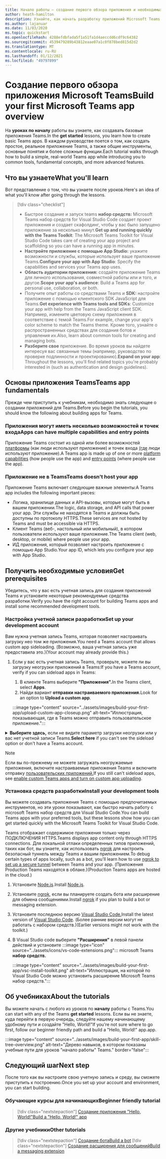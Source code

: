 ```yaml
---
title: Начало работы — создание первого обзора приложения и необходимых условий
author: heath-hamilton
description: Узнайте, как начать разработку приложений Microsoft Teams и настроить среду.
ms.author: lajanuar
ms.date: 11/03/2020
ms.topic: quickstart
ms.openlocfilehash: 4288efdbfada5f1a51fa1d4aeccdd6cdf9c64382
ms.sourcegitcommit: 4539479289b43812eaae07a1c0f878bed815d2d2
ms.translationtype: MT
ms.contentlocale: ru-RU
ms.lasthandoff: 01/12/2021
ms.locfileid: "49797899"
---
```

# <a name="build-your-first-microsoft-teams-app-overview"></a><span data-ttu-id="7d399-103">Создание первого обзора приложения Microsoft Teams</span><span class="sxs-lookup"><span data-stu-id="7d399-103">Build your first Microsoft Teams app overview</span></span>

<span data-ttu-id="7d399-104">На **уроках по началу** работы вы узнаете, как создавать базовые приложения Teams.</span><span class="sxs-lookup"><span data-stu-id="7d399-104">In the **get started** lessons, you learn how to create basic Teams apps.</span></span> <span data-ttu-id="7d399-105">В каждом руководстве поется о том, как создать простое, реальное приложение Teams, а также общие инструменты, основные понятия и более сложные функции.</span><span class="sxs-lookup"><span data-stu-id="7d399-105">Each tutorial walks through how to build a simple, real-world Teams app while introducing you to common tools, fundamental concepts, and more advanced features.</span></span>

## <a name="what-youll-learn"></a><span data-ttu-id="7d399-106">Что вы узнаете</span><span class="sxs-lookup"><span data-stu-id="7d399-106">What you'll learn</span></span>

<span data-ttu-id="7d399-107">Вот представление о том, что вы узнаете после уроков.</span><span class="sxs-lookup"><span data-stu-id="7d399-107">Here's an idea of what you'll know after going through the lessons.</span></span>

> [!div class="checklist"]
  >
  > * <span data-ttu-id="7d399-108">Быстрое создание и запуск teams **набор средств:** Microsoft Teams набор средств for Visual Studio Code создает проект приложения и создает скафолдинг, чтобы у вас было запущено приложение за несколько минут.</span><span class="sxs-lookup"><span data-stu-id="7d399-108">**Get up and running quickly with the Teams Toolkit**: The Microsoft Teams Toolkit for Visual Studio Code takes care of creating your app project and scaffolding so you can have a running app in minutes.</span></span>
  > * <span data-ttu-id="7d399-109">**Настройте приложение с помощью App Studio:** укажите возможности и службы, которые использует ваше приложение Teams.</span><span class="sxs-lookup"><span data-stu-id="7d399-109">**Configure your app with App Studio**: Specify the capabilities and services your Teams app uses.</span></span>
  > * <span data-ttu-id="7d399-110">**Область аудитории приложения:** создайте приложение Teams для личного использования, совместной работы или и того, и другое.</span><span class="sxs-lookup"><span data-stu-id="7d399-110">**Scope your app's audience**: Build a Teams app for personal use, collaboration, or both.</span></span>
> * <span data-ttu-id="7d399-111">Получите опыт работы со средствами Teams и **SDK:** настройте приложение с помощью клиентского SDK JavaScript для Teams.</span><span class="sxs-lookup"><span data-stu-id="7d399-111">**Get experience with Teams tools and SDKs**: Customize your app with help from the Teams JavaScript client SDK.</span></span> <span data-ttu-id="7d399-112">Например, измените цветовую схему приложения в соответствие с темой Teams.</span><span class="sxs-lookup"><span data-stu-id="7d399-112">For example, change your app's color scheme to match the Teams theme.</span></span> <span data-ttu-id="7d399-113">Кроме того, узнайте о распространенных средствах для создания ботов и управления их.</span><span class="sxs-lookup"><span data-stu-id="7d399-113">Also, learn about common tools for creating and managing bots.</span></span>
  > * <span data-ttu-id="7d399-114">**Разберите свое** приложение. Во время уроков вы найдете интересуя вас связанные темы (например, руководство по проверке подлинности и проектированию).</span><span class="sxs-lookup"><span data-stu-id="7d399-114">**Expand on your app**: Throughout the lessons, you'll find related topics you're probably interested in (such as authentication and design guidelines).</span></span>

## <a name="teams-app-fundamentals"></a><span data-ttu-id="7d399-115">Основы приложения Teams</span><span class="sxs-lookup"><span data-stu-id="7d399-115">Teams app fundamentals</span></span>

<span data-ttu-id="7d399-116">Прежде чем приступить к учебникам, необходимо знать следующее о создании приложений для Teams.</span><span class="sxs-lookup"><span data-stu-id="7d399-116">Before you begin the tutorials, you should know the following about building apps for Teams.</span></span>

### <a name="apps-can-have-multiple-capabilities-and-entry-points"></a><span data-ttu-id="7d399-117">Приложения могут иметь несколько возможностей и точек входа</span><span class="sxs-lookup"><span data-stu-id="7d399-117">Apps can have multiple capabilities and entry points</span></span>

<span data-ttu-id="7d399-118">Приложение Teams состоит из одной или более возможностей [платформы](../concepts/capabilities-overview.md) (как люди используют приложение) и точек входа [(где](../concepts/extensibility-points.md) люди используют приложение).</span><span class="sxs-lookup"><span data-stu-id="7d399-118">A Teams app is made up of one or more [platform capabilities](../concepts/capabilities-overview.md) (how people use the app) and [entry points](../concepts/extensibility-points.md) (where people use the app).</span></span>

### <a name="teams-doesnt-host-your-app"></a><span data-ttu-id="7d399-119">Приложение не в Teams</span><span class="sxs-lookup"><span data-stu-id="7d399-119">Teams doesn't host your app</span></span>

<span data-ttu-id="7d399-120">Приложение Teams включает следующие важные элементы:</span><span class="sxs-lookup"><span data-stu-id="7d399-120">A Teams app includes the following important pieces:</span></span>

* <span data-ttu-id="7d399-121">Логика, хранилище данных и API-вызовы, которые могут быть в вашем приложении.</span><span class="sxs-lookup"><span data-stu-id="7d399-121">The logic, data storage, and API calls that power your app.</span></span> <span data-ttu-id="7d399-122">Эти службы не находятся в Teams и должны быть доступны по протоколу HTTPS.</span><span class="sxs-lookup"><span data-stu-id="7d399-122">These services are not hosted by Teams and must be accessible via HTTPS.</span></span>
* <span data-ttu-id="7d399-123">Клиент Teams (веб-, настольный или мобильный), в котором пользователи используют ваше приложение.</span><span class="sxs-lookup"><span data-stu-id="7d399-123">The Teams client (web, desktop, or mobile) where people use your app.</span></span>
* <span data-ttu-id="7d399-124">ИД приложения, который позволяет настроить приложение с помощью App Studio.</span><span class="sxs-lookup"><span data-stu-id="7d399-124">Your app ID, which lets you configure your app with App Studio.</span></span>

## <a name="get-prerequisites"></a><span data-ttu-id="7d399-125">Получить необходимые условия</span><span class="sxs-lookup"><span data-stu-id="7d399-125">Get prerequisites</span></span>

<span data-ttu-id="7d399-126">Убедитесь, что у вас есть учетная запись для создания приложений Teams и установите некоторые рекомендуемые средства разработки.</span><span class="sxs-lookup"><span data-stu-id="7d399-126">Verify you have the right account for building Teams apps and install some recommended development tools.</span></span>

### <a name="set-up-your-development-account"></a><span data-ttu-id="7d399-127">Настройка учетной записи разработки</span><span class="sxs-lookup"><span data-stu-id="7d399-127">Set up your development account</span></span>

<span data-ttu-id="7d399-128">Вам нужна учетная запись Teams, которая позволяет настраивать загрузку нео том же приложения.</span><span class="sxs-lookup"><span data-stu-id="7d399-128">You need a Teams account that allows custom app sideloading.</span></span> <span data-ttu-id="7d399-129">(Возможно, ваша учетная запись уже предоставила это.)</span><span class="sxs-lookup"><span data-stu-id="7d399-129">(Your account may already provide this.)</span></span>

1. <span data-ttu-id="7d399-130">Если у вас есть учетная запись Teams, проверьте, можете ли вы загрузку неогрузки приложений в Teams:</span><span class="sxs-lookup"><span data-stu-id="7d399-130">If you have a Teams account, verify if you can sideload apps in Teams:</span></span>
    1. <span data-ttu-id="7d399-131">В клиенте Teams выберите **"Приложения".**</span><span class="sxs-lookup"><span data-stu-id="7d399-131">In the Teams client, select **Apps**.</span></span>
    1. <span data-ttu-id="7d399-132">Найди вариант **отправки настраиваемого приложения.**</span><span class="sxs-lookup"><span data-stu-id="7d399-132">Look for an option to **Upload a custom app**.</span></span>

    :::image type="content" source="../assets/images/build-your-first-app/upload-custom-app-closeup.png" alt-text="Иллюстрация, показывающая, где в Teams можно отправить пользовательское приложение.":::

<!-- markdownlint-disable MD033 -->
<details>

<summary><span data-ttu-id="7d399-134"><b>Выберите здесь,</b> если не видите параметр загрузки неогрузки или у вас нет учетной записи Teams.</span><span class="sxs-lookup"><span data-stu-id="7d399-134"><b>Select here</b> if you can't see the sideload option or don't have a Teams account.</span></span></summary>

<span data-ttu-id="7d399-135">Вы можете получить бесплатную тестовую учетную запись Teams, которая позволяет загрузку неогрузки приложения, присоединившись к программе для разработчиков Microsoft 365.</span><span class="sxs-lookup"><span data-stu-id="7d399-135">You can get a free Teams test account that allows app sideloading by joining the Microsoft 365 developer program.</span></span> <span data-ttu-id="7d399-136">(Процесс регистрации занимает приблизительно две минуты.)</span><span class="sxs-lookup"><span data-stu-id="7d399-136">(The registration process takes approximately two minutes.)</span></span>

1. <span data-ttu-id="7d399-137">Перейдите в [программу для разработчиков Microsoft 365.](https://developer.microsoft.com/microsoft-365/dev-program)</span><span class="sxs-lookup"><span data-stu-id="7d399-137">Go to the [Microsoft 365 developer program](https://developer.microsoft.com/microsoft-365/dev-program).</span></span>
1. <span data-ttu-id="7d399-138">Выберите **"Присоединиться сейчас"** и следуйте инструкциям на экране.</span><span class="sxs-lookup"><span data-stu-id="7d399-138">Select **Join Now** and follow the onscreen instructions.</span></span>
1. <span data-ttu-id="7d399-139">When you get to the welcome screen, select **Set up E5 subscription**.</span><span class="sxs-lookup"><span data-stu-id="7d399-139">When you get to the welcome screen, select **Set up E5 subscription**.</span></span>
1. <span data-ttu-id="7d399-140">Настройка учетной записи администратора.</span><span class="sxs-lookup"><span data-stu-id="7d399-140">Set up your administrator account.</span></span> <span data-ttu-id="7d399-141">После завершения вы увидите экран, похожий на этот.</span><span class="sxs-lookup"><span data-stu-id="7d399-141">Once you finish, you should see a screen like this.</span></span>
:::image type="content" source="../assets/images/build-your-first-app/dev-program-subscription.png" alt-text="Пример того, что вы видите после регистрации в программе для разработчиков Microsoft 365.":::
1. <span data-ttu-id="7d399-143">Войдите в Teams с помощью только что настроенной учетной записи администратора.</span><span class="sxs-lookup"><span data-stu-id="7d399-143">Log in to Teams using the administrator account you just set up.</span></span>
1. <span data-ttu-id="7d399-144">Проверьте, есть ли у вас параметр **отправки настраиваемого** приложения.</span><span class="sxs-lookup"><span data-stu-id="7d399-144">Verify if you now have the **Upload a custom app** option.</span></span>

</details>

> [!Note]
> <span data-ttu-id="7d399-145">Если вы по-прежнему не можете загружать неогружаемые приложения, включите настраиваемые приложения Teams и включите отправку [пользовательских приложений.](https://docs.microsoft.com/microsoftteams/platform/concepts/build-and-test/prepare-your-o365-tenant#enable-custom-teams-apps-and-turn-on-custom-app-uploading)</span><span class="sxs-lookup"><span data-stu-id="7d399-145">If you still can't sideload apps, see [enable custom Teams apps and turn on custom app uploading](https://docs.microsoft.com/microsoftteams/platform/concepts/build-and-test/prepare-your-o365-tenant#enable-custom-teams-apps-and-turn-on-custom-app-uploading).</span></span>

### <a name="install-your-development-tools"></a><span data-ttu-id="7d399-146">Установка средств разработки</span><span class="sxs-lookup"><span data-stu-id="7d399-146">Install your development tools</span></span>

<span data-ttu-id="7d399-147">Вы можете создавать приложения Teams с помощью предпочитаемых инструментов, но эти уроки показывают, как быстро начать работу с microsoft Teams набор средств для Visual Studio Code.</span><span class="sxs-lookup"><span data-stu-id="7d399-147">You can build Teams apps with your preferred tools, but these lessons show how you can get started quickly with the Microsoft Teams Toolkit for Visual Studio Code.</span></span>

<span data-ttu-id="7d399-148">Teams отображает содержимое приложения только через ПОДКЛЮЧЕНИЯ HTTPS.</span><span class="sxs-lookup"><span data-stu-id="7d399-148">Teams displays app content only through HTTPS connections.</span></span> <span data-ttu-id="7d399-149">Для локальной отлаки определенных типов приложений, таких как бот, вы узнаете, как использовать [ngrok](../concepts/build-and-test/debug.md#locally-hosted) для настроить безопасный туннель между Teams и вашим приложением.</span><span class="sxs-lookup"><span data-stu-id="7d399-149">To debug certain types of apps locally, such as a bot, you'll learn how to use [ngrok to set up a secure tunnel](../concepts/build-and-test/debug.md#locally-hosted) between Teams and your app.</span></span> <span data-ttu-id="7d399-150">(Приложения Production Teams находятся в облаке.)</span><span class="sxs-lookup"><span data-stu-id="7d399-150">(Production Teams apps are hosted in the cloud.)</span></span>

1. <span data-ttu-id="7d399-151">Установите [Node.js](https://nodejs.org/en/).</span><span class="sxs-lookup"><span data-stu-id="7d399-151">Install [Node.js](https://nodejs.org/en/).</span></span>
1. <span data-ttu-id="7d399-152">Установите [ngrok,](https://ngrok.com/download) если вы планируете создать бота или расширение для обмена сообщениями.</span><span class="sxs-lookup"><span data-stu-id="7d399-152">Install [ngrok](https://ngrok.com/download) if you plan to build a bot or messaging extension.</span></span>
1. <span data-ttu-id="7d399-153">Установите последнюю версию [Visual Studio Code.](https://code.visualstudio.com/download)</span><span class="sxs-lookup"><span data-stu-id="7d399-153">Install the latest version of [Visual Studio Code](https://code.visualstudio.com/download).</span></span> <span data-ttu-id="7d399-154">(Более ранние версии могут не работать с набором средств.)</span><span class="sxs-lookup"><span data-stu-id="7d399-154">(Earlier versions might not work with the toolkit.)</span></span>
1. В Visual Studio code выберите **"Расширения"** в левой панели действий и установите :::image type="icon" source="../assets/icons/vs-code-extensions.png"::: microsoft Teams **набор средств.**

    :::image type="content" source="../assets/images/build-your-first-app/vsc-install-toolkit.png" alt-text="Иллюстрация, на которой по Visual Studio Code можно установить расширение Microsoft Teams набор средств.":::

## <a name="about-the-tutorials"></a><span data-ttu-id="7d399-157">Об учебниках</span><span class="sxs-lookup"><span data-stu-id="7d399-157">About the tutorials</span></span>

<span data-ttu-id="7d399-158">Вы можете начать с любого из уроков по **началу** работы с Teams.</span><span class="sxs-lookup"><span data-stu-id="7d399-158">You can start with any of the Teams **get started** lessons.</span></span> <span data-ttu-id="7d399-159">Если вы не знаете, куда перейти в первую очередь, следуйте нашему начинающему удобному пути и создайте "Hello, World!"</span><span class="sxs-lookup"><span data-stu-id="7d399-159">If you're not sure where to go first, follow our beginner friendly path and build a "Hello, World!"</span></span> <span data-ttu-id="7d399-160">app.</span><span class="sxs-lookup"><span data-stu-id="7d399-160">app.</span></span>

:::image type="content" source="../assets/images/build-your-first-app/skill-tree-overview.png" alt-text="Дерево навыков, в котором показаны учебные пути для уроков &quot;начало работы&quot; Teams." border="false":::

## <a name="next-step"></a><span data-ttu-id="7d399-162">Следующий шаг</span><span class="sxs-lookup"><span data-stu-id="7d399-162">Next step</span></span>

<span data-ttu-id="7d399-163">После того как вы настроите свою учетную запись и среду, вы сможете приступить к построению.</span><span class="sxs-lookup"><span data-stu-id="7d399-163">Once you set up your account and environment, you can start building.</span></span>

### <a name="beginner-friendly-tutorial"></a><span data-ttu-id="7d399-164">Обучающие курсы для начинающих</span><span class="sxs-lookup"><span data-stu-id="7d399-164">Beginner friendly tutorial</span></span>

> [!div class="nextstepaction"]
> [<span data-ttu-id="7d399-165">Создание приложения "Hello, World!"</span><span class="sxs-lookup"><span data-stu-id="7d399-165">Build a "Hello, World!" app</span></span>](../build-your-first-app/build-and-run.md)

### <a name="other-tutorials"></a><span data-ttu-id="7d399-166">Другие учебники</span><span class="sxs-lookup"><span data-stu-id="7d399-166">Other tutorials</span></span>

> [!div class="nextstepaction"]
> [<span data-ttu-id="7d399-167">Создание бота</span><span class="sxs-lookup"><span data-stu-id="7d399-167">Build a bot</span></span>](../build-your-first-app/build-bot.md)
> [!div class="nextstepaction"]
> [<span data-ttu-id="7d399-168">Создание расширения для сообщений</span><span class="sxs-lookup"><span data-stu-id="7d399-168">Build a messaging extension</span></span>](../build-your-first-app/build-messaging-extension.md)
